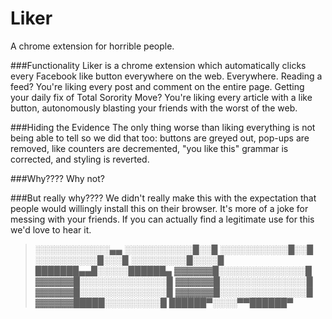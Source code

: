 # Liker
A chrome extension for horrible people.

###Functionality
Liker is a chrome extension which automatically clicks every Facebook like button everywhere on the web. Everywhere. Reading a feed? You're liking every post and comment on the entire page. Getting your daily fix of Total Sorority Move? You're liking every article with a like button, autonomously blasting your friends with the worst of the web.

###Hiding the Evidence
The only thing worse than liking everything is not being able to tell so we did that too: buttons are greyed out, pop-ups are removed, like counters are decremented, "you like this" grammar is corrected, and styling is reverted.

###Why????
Why not?

###But really why????
We didn't really make this with the expectation that people would willingly install this on their browser. It's more of a joke for messing with your friends. If you can actually find a legitimate use for this we'd love to hear it.

>░░░░░░░░░░░░▄▄
>░░░░░░░░░░░█░░█
>░░░░░░░░░░░█░░█
>░░░░░░░░░░█░░░█
>░░░░░░░░░█░░░░█
>███████▄▄█░░░░░██████▄
>▓▓▓▓▓▓█░░░░░░░░░░░░░░█
>▓▓▓▓▓▓█░░░░░░░░░░░░░░█
>▓▓▓▓▓▓█░░░░░░░░░░░░░░█
>▓▓▓▓▓▓█░░░░░░░░░░░░░░█
>▓▓▓▓▓▓█░░░░░░░░░░░░░░█
>▓▓▓▓▓▓█████░░░░░░░░░█
>██████▀░░░░▀▀██████▀
